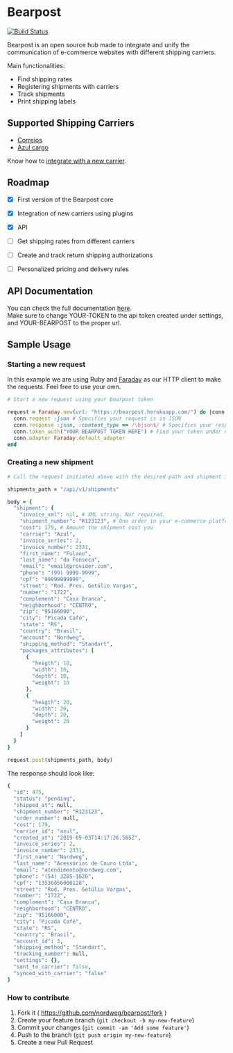 # Bearpost
[![Build Status](https://semaphoreci.com/api/v1/lucaskuhn/bearpost-2/branches/master/badge.svg)](https://semaphoreci.com/lucaskuhn/bearpost-2)

Bearpost is an open source hub made to integrate and unify the communication of e-commerce websites with different shipping carriers.

Main functionalities:

- Find shipping rates
- Registering shipments with carriers
- Track shipments
- Print shipping labels


## Supported Shipping Carriers

* [Correios](http://correios.com.br/)
* [Azul cargo](http://www.azulcargo.com.br/)

Know how to [integrate with a new carrier](#).


## Roadmap

- [x] First version of the Bearpost core
- [x] Integration of new carriers using plugins
- [x] API
- [ ] Get shipping rates from different carriers
- [ ] Create and track return shipping authorizations
- [ ] Personalized pricing and delivery rules


## API Documentation

You can check the full documentation [here](https://documenter.getpostman.com/view/5260961/SWE3beWV).  
Make sure to change YOUR-TOKEN to the api token created under settings, and YOUR-BEARPOST to the proper url.

## Sample Usage

### Starting a new request

In this example we are using Ruby and [Faraday](https://github.com/lostisland/faraday) as our HTTP client to make the requests. Feel free to use your own.

```ruby
# Start a new request using your Bearpost token

request = Faraday.new(url: "https://bearpost.herokuapp.com/") do |conn|
  conn.request :json # Specifies your request is in JSON
  conn.response :json, :content_type => /\bjson$/ # Specifies your response will be sent in JSON
  conn.token_auth("YOUR BEARPOST TOKEN HERE") # Find your token under user settings > Integrations, in Bearpost
  conn.adapter Faraday.default_adapter
end
```


### Creating a new shipment

```ruby
# Call the request initiated above with the desired path and shipment information.

shipments_path = "/api/v1/shipments"

body = {
  "shipment": {
    "invoice_xml": nil, # XML string. Not required.
    "shipment_number": "R123123", # One order in your e-commerce platform could have multiple shippings
    "cost": 179, # Amount the shipment cost you
    "carrier": "Azul",
    "invoice_series": 2,
    "invoice_number": 2331,
    "first_name": "Fulano",
    "last_name": "da Fonseca",
    "email": "email@provider.com",
    "phone": "(99) 9999-9999",
    "cpf": "99999999999",
    "street": "Rod. Pres. Getúlio Vargas",
    "number": "1722",
    "complement": "Casa Branca",
    "neighborhood": "CENTRO",
    "zip": "95166000",
    "city": "Picada Café",
    "state": "RS",
    "country": "Brasil",
    "account": "Nordweg",
    "shipping_method": "Standart",
    "packages_attributes": [
      {
        "heigth": 10,
        "width": 10,
        "depth": 10,
        "weight": 10
      },
      {
        "heigth": 20,
        "width": 20,
        "depth": 20,
        "weight": 20
      }
    ]
  }
}

request.post(shipments_path, body)

```

The response should look like:
```ruby
{
  "id": 475,
  "status": "pending",
  "shipped_at": null,
  "shipment_number": "R123123",
  "order_number": null,
  "cost": 179,
  "carrier_id": "azul",
  "created_at": "2019-09-03T14:17:26.585Z",
  "invoice_series": 2,
  "invoice_number": 2331,
  "first_name": "Nordweg",
  "last_name": "Acessórios de Couro Ltda",
  "email": "atendimento@nordweg.com",
  "phone": "(54) 3285-1620",
  "cpf": "13536856000128",
  "street": "Rod. Pres. Getúlio Vargas",
  "number": "1722",
  "complement": "Casa Branca",
  "neighborhood": "CENTRO",
  "zip": "95166000",
  "city": "Picada Café",
  "state": "RS",
  "country": "Brasil",
  "account_id": 3,
  "shipping_method": "Standart",
  "tracking_number": null,
  "settings": {},
  "sent_to_carrier": false,
  "synced_with_carrier": "false"
}
```


### How to contribute

1. Fork it ( https://github.com/nordweg/bearpost/fork )
2. Create your feature branch (`git checkout -b my-new-feature`)
3. Commit your changes (`git commit -am 'Add some feature'`)
4. Push to the branch (`git push origin my-new-feature`)
5. Create a new Pull Request
